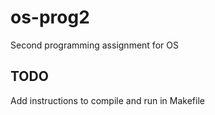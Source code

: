 # os-prog2
Second programming assignment for OS

## TODO
Add instructions to compile and run in Makefile
